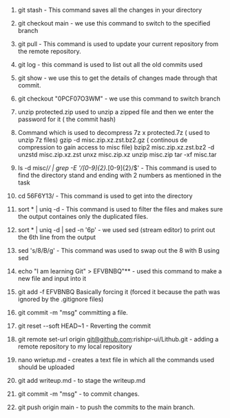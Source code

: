 1. git stash - This command saves all the changes in your directory

2. git checkout main - we use this command to switch to the specified branch 

3. git pull - This command is used to update your current repository from the remote repository. 

4. git log - this command is used to list out all the old commits used 

5. git show <hash> - we use this to  get the details of changes made through that commit.

6.  git checkout "0PCF07O3WM" - we use this command to switch branch 

7.  unzip protected.zip used to unzip a zipped file and then we enter the password for it ( the commit hash)

8. Command which is used  to decompress
  7z x protected.7z ( used to unzip 7z files)
  gzip -d misc.zip.xz.zst.bz2.gz ( continous de compression to gain access to misc file)
  bzip2 misc.zip.xz.zst.bz2 -d
  unzstd misc.zip.xz.zst
  unxz misc.zip.xz
  unzip misc.zip
  tar -xf misc.tar

9. ls -d misc/*/ | grep -E '/[0-9]{2}.*[0-9]{2}/$' - This command is used to find the directory stand and ending with 2 numbers as mentioned in the 
task

10. cd 56F6Y13/ - This command is used to get into the directory

11. sort * | uniq -d - This command is used to filter the files and makes sure the output containes only the duplicated files.

12. sort * | uniq -d | sed -n '6p' - we used sed (stream editor) to print out the 6th line from the output

13. sed 's/8/B/g' - This command was used to swap out the 8 with B using sed

14. echo "I am learning Git" > EFVBNBQ"** - used this command to make a new file and input into it

15. git add -f EFVBNBQ Basically forcing it (forced it because  the path was ignored by the .gitignore files)

16. git commit -m "msg" committing a file.

16. git reset --soft HEAD~1 - Reverting the commit

17. git remote set-url origin git@github.com:rishipr-ui/Lithub.git - adding a remote repository to my local repository

18. nano wrietup.md - creates a text file in which all the commands used should be uploaded

19. git add writeup.md - to stage the writeup.md

20. git commit -m "msg" - to commit changes.

21.  git push origin main - to push the commits to the main branch.
